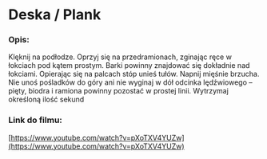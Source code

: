 # Deska / Plank

### Opis:
Klęknij na podłodze. Oprzyj się na przedramionach, zginając ręce w łokciach pod kątem prostym.
Barki powinny znajdować się dokładnie nad łokciami.
Opierając się na palcach stóp unieś tułów. Napnij mięśnie brzucha.
Nie unoś pośladków do góry ani nie wyginaj w dół odcinka lędźwiowego – pięty, biodra i ramiona powinny pozostać w prostej linii.
Wytrzymaj określoną ilość sekund

### Link do filmu:
[https://www.youtube.com/watch?v=pXoTXV4YUZw](https://www.youtube.com/watch?v=pXoTXV4YUZw)
